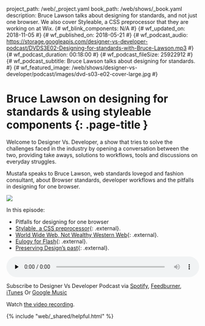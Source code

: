 project_path: /web/_project.yaml
book_path: /web/shows/_book.yaml
description: Bruce Lawson talks about designing for standards, and not just one browser. We also cover Styleable, a CSS preprocessor that they are working on at Wix.
{# wf_blink_components: N/A #}
{# wf_updated_on: 2018-11-05 #}
{# wf_published_on: 2018-05-21 #}
{# wf_podcast_audio: https://storage.googleapis.com/designer-vs-developer-podcast/DVDS3E02-Designing-for-standards-with-Bruce-Lawson.mp3 #}
{# wf_podcast_duration: 00:18:00 #}
{# wf_podcast_fileSize: 25922912 #}
{# wf_podcast_subtitle: Bruce Lawson talks about designing for standards. #}
{# wf_featured_image: /web/shows/designer-vs-developer/podcast/images/dvd-s03-e02-cover-large.jpg #}


# Bruce Lawson on designing for standards & using styleable components {: .page-title }

Welcome to Designer Vs. Developer, a show that tries to solve the
challenges faced in the industry by opening a conversation between
the two, providing take aways, solutions to workflows, tools and
discussions on everyday struggles.

Mustafa speaks to Bruce Lawson, web standards lovegod and fashion
consultant, about Browser standards, developer workflows and the
pitfalls in designing for one browser.

<img
src="/web/shows/designer-vs-developer/podcast/images/dvd-s03-e02-cover.jpg"
class="attempt-right">

In this episode:

* Pitfalls for designing for one browser
* [Stylable, a CSS preprocessor](http://bit.ly/2kbNuhj){: .external}.
* [World Wide Web, Not Wealthy Western Web](http://bit.ly/2IYz5TG){: .external}.
* [Eulogy for Flash](http://bit.ly/2KIwGcW){: .external}.
* [Preserving Design’s past](http://bit.ly/2x5zBdM){: .external}.


<audio style="width: 100%"
src="https://storage.googleapis.com/designer-vs-developer-podcast/DVDS3E02-Designing-for-standards-with-Bruce-Lawson.mp3"
controls preload="none">

Subscribe to Designer Vs Developer Podcast via
<a href="http://bit.ly/mustafaOnSpotify">Spotify</a>,
<a href="https://goo.gl/USHXv8">Feedburner</a>,
<a href="https://goo.gl/1E9U0G">iTunes</a> Or
<a href="https://goo.gl/qCBlST">
Google Music</a>

Watch <a href="https://www.youtube.com/playlist?list=PLNYkxOF6rcIC60856GnLEV5GQXMxc9ByJ">
the video recording</a>.

{% include "web/_shared/helpful.html" %}